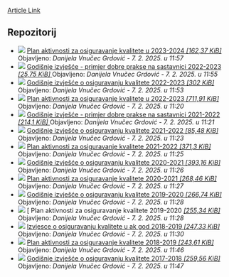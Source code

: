 [Article Link](https://www.fhs.hr/o_nama/kvaliteta/godisnja_izvjesca_o_osiguravanju_kvalitete)

## Repozitorij
  * ![](https://www.fhs.hr/_themes339/hrstud2024/default/icons_file/pdf32.png)
[ Plan aktivnosti za osiguravanje kvalitete u 2023-2024 _[162,37 KiB]_ ](https://www.fhs.hr/_download/repository/2.2._Plan_aktivnosti_SOK_2023_2024.pdf)
Objavljeno: _Danijela Vnučec Grdović -_ _7. 2. 2025. u 11:57_
  * ![](https://www.fhs.hr/_themes339/hrstud2024/default/icons_file/pdf32.png)
[ Godišnje izvješće - primjer dobre prakse na sastavnici 2022-2023 _[25,75 KiB]_ ](https://www.fhs.hr/_download/repository/21OBRA_1.pdf)
Objavljeno: _Danijela Vnučec Grdović -_ _7. 2. 2025. u 11:55_
  * ![](https://www.fhs.hr/_themes339/hrstud2024/default/icons_file/xls32.png)
[ Godišnje izvješće o osiguravanju kvalitete 2022-2023 _[302 KiB]_ ](https://www.fhs.hr/_download/repository/2.1._Godi%C5%A1nje_izvje%C5%A1%C4%87e_SOK_2022-2023.xls)
Objavljeno: _Danijela Vnučec Grdović -_ _7. 2. 2025. u 11:53_
  * ![](https://www.fhs.hr/_themes339/hrstud2024/default/icons_file/pdf32.png)
[ Plan aktivnosti za osiguravanje kvalitete u 2022-2023 _[711,91 KiB]_ ](https://www.fhs.hr/_download/repository/Plan%20aktivnosti%20za%20osiguravanje%20kvalitete%20u%202022-2023%20%5B1%5D.pdf)
Objavljeno: _Danijela Vnučec Grdović -_ _7. 2. 2025. u 11:20_
  * ![](https://www.fhs.hr/_themes339/hrstud2024/default/icons_file/pdf32.png)
[ Godišnje izvješće - primjer dobre prakse na sastavnici 2021-2022 _[214,1 KiB]_ ](https://www.fhs.hr/_download/repository/Godi%C5%A1nje%20izvje%C5%A1%C4%87e%20-%20primjer%20dobre%20prakse%20na%20sastavnici%202021-2022%5B1%5D.pdf)
Objavljeno: _Danijela Vnučec Grdović -_ _7. 2. 2025. u 11:21_
  * ![](https://www.fhs.hr/_themes339/hrstud2024/default/icons_file/unknown32.png)
[ Godišnje izvješće o osiguravanju kvalitete 2021-2022 _[85,48 KiB]_ ](https://www.fhs.hr/_download/repository/Godi%C5%A1nje%20izvje%C5%A1%C4%87e%20o%20osiguravanju%20kvalitete%202021-2022%5B1%5D.xlsx)
Objavljeno: _Danijela Vnučec Grdović -_ _7. 2. 2025. u 11:23_
  * ![](https://www.fhs.hr/_themes339/hrstud2024/default/icons_file/pdf32.png)
[ Plan aktivnosti za osiguravanje kvalitete 2021-2022 _[371,3 KiB]_ ](https://www.fhs.hr/_download/repository/FV_20211220_4.2_Plan_osiguravanja_kvalitete_2021_2022%5B1%5D.pdf)
Objavljeno: _Danijela Vnučec Grdović -_ _7. 2. 2025. u 11:25_
  * ![](https://www.fhs.hr/_themes339/hrstud2024/default/icons_file/pdf32.png)
[ Godišnje izvješće o osiguravanju kvalitete 2020-2021 _[393,16 KiB]_ ](https://www.fhs.hr/_download/repository/FV_20211220_4.1_Izvjesce_o_osiguravanju_kvalitete_2020_21%5B1%5D.pdf)
Objavljeno: _Danijela Vnučec Grdović -_ _7. 2. 2025. u 11:26_
  * ![](https://www.fhs.hr/_themes339/hrstud2024/default/icons_file/pdf32.png)
[ Plan aktivnosti za osiguravanje kvalitete 2020-2021 _[268,46 KiB]_ ](https://www.fhs.hr/_download/repository/6.2_Plan_osiguravanja_kvalitete_u_ak_god_2020_2021%5B1%5D.pdf)
Objavljeno: _Danijela Vnučec Grdović -_ _7. 2. 2025. u 11:27_
  * ![](https://www.fhs.hr/_themes339/hrstud2024/default/icons_file/pdf32.png)
[ Godišnje izvješće o osiguravanju kvalitete 2019-2020 _[266,74 KiB]_ ](https://www.fhs.hr/_download/repository/6.1_Godisnje_izvjesce_o_osiguravanju_kvalitete_u_ak_god_2019_20%5B1%5D.pdf)
Objavljeno: _Danijela Vnučec Grdović -_ _7. 2. 2025. u 11:28_
  * ![](https://www.fhs.hr/_themes339/hrstud2024/default/icons_file/pdf32.png)
[ Plan aktivnosti za osiguravanje kvalitete 2019-2020 [ _[255,34 KiB]_ ](https://www.fhs.hr/_download/repository/Plan_osiguravanja_kvalitete_2019_2020%5B1%5D.pdf)
Objavljeno: _Danijela Vnučec Grdović -_ _7. 2. 2025. u 11:28_
  * ![](https://www.fhs.hr/_themes339/hrstud2024/default/icons_file/pdf32.png)
[ Izvjesce o osiguravanju kvalitete u ak god 2018-2019 _[247,33 KiB]_ ](https://www.fhs.hr/_download/repository/Izvjesce_o_osiguravanju_kvalitete_u_ak_god_2018_19%5B1%5D.pdf)
Objavljeno: _Danijela Vnučec Grdović -_ _7. 2. 2025. u 11:30_
  * ![](https://www.fhs.hr/_themes339/hrstud2024/default/icons_file/pdf32.png)
[ Plan aktivnosti za osiguravanje kvalitete 2018-2019 _[243,61 KiB]_ ](https://www.fhs.hr/_download/repository/ZNV_20181218_6b_Plan_osiguravanja_kvalitete_2018_2019%5B1%5D.pdf)
Objavljeno: _Danijela Vnučec Grdović -_ _7. 2. 2025. u 11:46_
  * ![](https://www.fhs.hr/_themes339/hrstud2024/default/icons_file/pdf32.png)
[ Godišnje izvješće o osiguravanju kvalitete 2017-2018 _[259,56 KiB]_ ](https://www.fhs.hr/_download/repository/ZNV_20181218_6a_izvjesce_o_osiguravanju_kvalitete_u_ak_god_2017_18%5B1%5D.pdf)
Objavljeno: _Danijela Vnučec Grdović -_ _7. 2. 2025. u 11:47_


